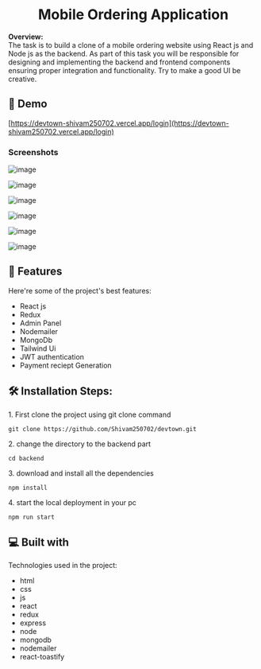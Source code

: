 <h1 align="center" id="title">Mobile Ordering Application</h1>

<p id="description"><b>Overview:</b><br>The task is to build a clone of a mobile ordering website using React js and Node js as the backend. As part of this task you will be responsible for designing and implementing the backend and frontend components ensuring proper integration and functionality. Try to make a good UI be creative.</p>

<h2>🚀 Demo</h2>

[https://devtown-shivam250702.vercel.app/login](https://devtown-shivam250702.vercel.app/login)

<h3> Screenshots</h3>


![image](https://github.com/Shivam250702/devtown/assets/103785990/b20957b8-7e6c-4ac6-9dec-5b7a361da9c8)


![image](https://github.com/Shivam250702/devtown/assets/103785990/d72b8425-26e7-4997-ad65-65da99f78aa9)

![image](https://github.com/Shivam250702/devtown/assets/103785990/af76d4cd-be9f-4ab5-8486-1a3c9f5673d7)

![image](https://github.com/Shivam250702/devtown/assets/103785990/23aaee27-bb46-4f74-82f2-dd954cf1c931)

![image](https://github.com/Shivam250702/devtown/assets/103785990/d7d886bd-8693-4208-8bfd-4407bf71bb83)

![image](https://github.com/Shivam250702/devtown/assets/103785990/3c35be0d-52c5-4c33-aa34-f77dbd5bd7a9)






  
  
<h2>🧐 Features</h2>

Here're some of the project's best features:

*   React js
*   Redux
*   Admin Panel
*   Nodemailer
*   MongoDb
*   Tailwind Ui
*   JWT authentication
*   Payment reciept Generation

<h2>🛠️ Installation Steps:</h2>

<p>1. First clone the project using git clone command</p>

```
git clone https://github.com/Shivam250702/devtown.git
```

<p>2. change the directory to the backend part</p>

```
cd backend
```

<p>3. download and install all the dependencies</p>

```
npm install
```

<p>4. start the local deployment in your pc</p>

```
npm run start
```

  
  
<h2>💻 Built with</h2>

Technologies used in the project:

*   html
*   css
*   js
*   react
*   redux
*   express
*   node
*   mongodb
*   nodemailer
*   react-toastify
